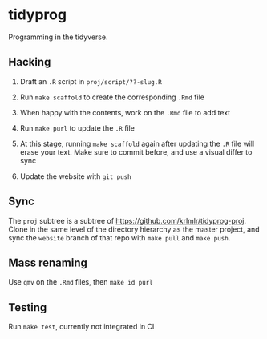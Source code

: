 # tidyprog

Programming in the tidyverse.

## Hacking

1. Draft an `.R` script in `proj/script/??-slug.R`

2. Run `make scaffold` to create the corresponding `.Rmd` file

3. When happy with the contents, work on the `.Rmd` file to add text

4. Run `make purl` to update the `.R` file

5. At this stage, running `make scaffold` again after updating the `.R` file will erase your text. Make sure to commit before, and use a visual differ to sync

6. Update the website with `git push`

## Sync

The `proj` subtree is a subtree of https://github.com/krlmlr/tidyprog-proj. Clone in the same level of the directory hierarchy as the master project, and sync the `website` branch of that repo with `make pull` and `make push`.

## Mass renaming

Use `qmv` on the `.Rmd` files, then `make id purl`

## Testing

Run `make test`, currently not integrated in CI
